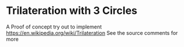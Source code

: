 # Trilateration with 3 Circles
A Proof of concept try out to implement https://en.wikipedia.org/wiki/Trilateration 
See the source comments for more
